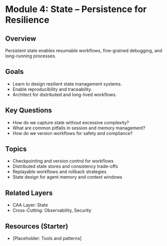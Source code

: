 # Module 4: State – Persistence for Resilience

## Overview
Persistent state enables resumable workflows, fine-grained debugging, and long-running processes.

## Goals
- Learn to design resilient state management systems.
- Enable reproducibility and traceability.
- Architect for distributed and long-lived workflows.

## Key Questions
- How do we capture state without excessive complexity?
- What are common pitfalls in session and memory management?
- How do we version workflows for safety and compliance?

## Topics
- Checkpointing and version control for workflows
- Distributed state stores and consistency trade-offs
- Replayable workflows and rollback strategies
- State design for agent memory and context windows

## Related Layers
- CAA Layer: State
- Cross-Cutting: Observability, Security

## Resources (Starter)
- [Placeholder: Tools and patterns]
